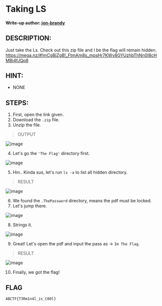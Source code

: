 # Taking LS
#### Write-up author: [jon-brandy](https://github.com/jon-brandy)
## DESCRIPTION:
Just take the Ls. Check out this zip file and I be the flag will remain hidden. https://mega.nz/#!mCgBjZgB!_FtmAm8s_mpsHr7KWv8GYUzhbThNn0I8cHMBi4fJQp8

## HINT:
- NONE

## STEPS:
1. First, open the link given.
2. Download the `.zip` file.
3. Unzip the file.

> OUTPUT

![image](https://user-images.githubusercontent.com/70703371/193008366-0af5f868-8efe-476f-82d8-6f816edce4ef.png)

4. Let's go the `'The Flag'` directory first.

![image](https://user-images.githubusercontent.com/70703371/193009501-70f1bdae-ed00-4ed7-a2cf-dbdf1a018a7f.png)

5. Hm.. Kinda sus, let's run `ls -a` to list all hidden directory.

> RESULT

![image](https://user-images.githubusercontent.com/70703371/193009603-26248f4b-8b55-48f6-8b47-0b18560710d8.png)

6. We found the `.ThePassword` directory, means the pdf must be locked.
7. Let's jump there.

![image](https://user-images.githubusercontent.com/70703371/193009764-0b9943c9-0f83-4838-9a08-fe28266ae49e.png)

8. Strings it.

![image](https://user-images.githubusercontent.com/70703371/193009832-038dadd4-7d0a-4b31-8c57-77d15f8605ca.png)

9. Great! Let's open the pdf and input the pass as -> `Im The Flag`.

> RESULT

![image](https://user-images.githubusercontent.com/70703371/193010197-51dbe680-1dda-40ff-b260-2e3756b316d3.png)

10. Finally, we got the flag!

## FLAG

```
ABCTF{T3Rm1n4l_is_C00l}
```

